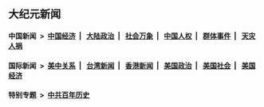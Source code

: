 ## 大纪元新闻

#### 中国新闻 &nbsp;>&nbsp; [中国经济](indexes/ncid283/README.md?08240445) &nbsp;| &nbsp; [大陆政治](indexes/ncid277/README.md?08240445) &nbsp;| &nbsp; [社会万象](indexes/ncid282/README.md?08240445) &nbsp;| &nbsp; [中国人权](indexes/ncid278/README.md?08240445) &nbsp;| &nbsp; [群体事件](indexes/ncid279/README.md?08240445) &nbsp;| &nbsp; [天灾人祸](indexes/ncid280/README.md?08240445)

#### 国际新闻 &nbsp;>&nbsp; [美中关系](indexes/nf1412576/README.md?08240445) &nbsp;| &nbsp; [台湾新闻](indexes/ncid1349361/README.md?08240445) &nbsp;| &nbsp; [香港新闻](indexes/ncid1349362/README.md?08240445) &nbsp;| &nbsp; [美国政治](indexes/ncid1078159/README.md?08240445) &nbsp;| &nbsp; [美国社会](indexes/ncid1078160/README.md?08240445) &nbsp;| &nbsp; [美国经济](indexes/ncid1078158/README.md?08240445)

#### 特别专题 &nbsp;>&nbsp; [中共百年历史](https://github.com/epoch-news/epoch-special/blob/master/README.md?08240445)  
